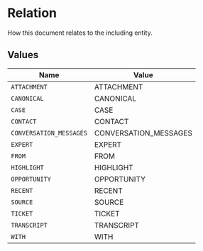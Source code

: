 # Relation

How this document relates to the including entity.


## Values

| Name                    | Value                   |
| ----------------------- | ----------------------- |
| `ATTACHMENT`            | ATTACHMENT              |
| `CANONICAL`             | CANONICAL               |
| `CASE`                  | CASE                    |
| `CONTACT`               | CONTACT                 |
| `CONVERSATION_MESSAGES` | CONVERSATION_MESSAGES   |
| `EXPERT`                | EXPERT                  |
| `FROM`                  | FROM                    |
| `HIGHLIGHT`             | HIGHLIGHT               |
| `OPPORTUNITY`           | OPPORTUNITY             |
| `RECENT`                | RECENT                  |
| `SOURCE`                | SOURCE                  |
| `TICKET`                | TICKET                  |
| `TRANSCRIPT`            | TRANSCRIPT              |
| `WITH`                  | WITH                    |